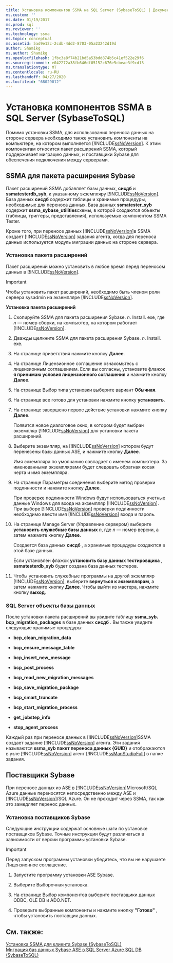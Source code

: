 ```yaml
---
title: Установка компонентов SSMA на SQL Server (SybaseToSQL) | Документация Майкрософт
ms.custom: ''
ms.date: 01/19/2017
ms.prod: sql
ms.reviewer: ''
ms.technology: ssma
ms.topic: conceptual
ms.assetid: 5ad9e12c-2cdb-4dd2-8703-05a23242d19d
author: Shamikg
ms.author: Shamikg
ms.openlocfilehash: 1fbc3a8f74b21bd5a53bdd874b5c41ef522e29f6
ms.sourcegitcommit: e042272a38fb646df05152c676e5cbeae3f9cd13
ms.translationtype: MT
ms.contentlocale: ru-RU
ms.lasthandoff: 04/27/2020
ms.locfileid: "68029012"
---
```

# <a name="installing-ssma-components-on-sql-server-sybasetosql"></a>Установка компонентов SSMA в SQL Server (SybaseToSQL)
Помимо установки SSMA, для использования переноса данных на стороне сервера необходимо также установить компоненты на компьютере, на котором выполняется [!INCLUDE[ssNoVersion](../../includes/ssnoversion-md.md)]. К этим компонентам относится пакет расширений SSMA, который поддерживает миграцию данных, и поставщики Sybase для обеспечения подключения между серверами.  
  
## <a name="ssma-for-sybase-extension-pack"></a>SSMA для пакета расширения Sybase  
Пакет расширений SSMA добавляет базы данных, **сисдб** и **ssmatesterdb_syb**, к указанному экземпляру [!INCLUDE[ssNoVersion](../../includes/ssnoversion-md.md)]. База данных **сисдб** содержит таблицы и хранимые процедуры, необходимые для переноса данных. База данных **ssmatester_syb** содержит **ssma_sybase_utilities**схемы, в которой создаются объекты (таблицы, триггеры, представления), используемые компонентом SSMA Tester.  
  
Кроме того, при переносе данных [!INCLUDE[ssNoVersion](../../includes/ssnoversion-md.md)]в SSMA создает [!INCLUDE[ssNoVersion](../../includes/ssnoversion-md.md)] задания агента, когда для переноса данных используется модуль миграции данных на стороне сервера.  
  
### <a name="installing-the-extension-pack"></a>Установка пакета расширений  
Пакет расширений можно установить в любое время перед переносом данных в [!INCLUDE[ssNoVersion](../../includes/ssnoversion-md.md)].  
  
> [!IMPORTANT]  
> Чтобы установить пакет расширений, необходимо быть членом роли сервера sysadmin на экземпляре [!INCLUDE[ssNoVersion](../../includes/ssnoversion-md.md)].  
  
**Установка пакета расширений**  
  
1.  Скопируйте SSMA для пакета расширения Sybase. *n*. Install. exe, где *n* — номер сборки, на компьютер, на котором работает [!INCLUDE[ssNoVersion](../../includes/ssnoversion-md.md)].  
  
2.  Дважды щелкните SSMA для пакета расширения Sybase. *n*. Install. exe.  
  
3.  На странице приветствия нажмите кнопку **Далее**.  
  
4.  На странице Лицензионное соглашение ознакомьтесь с лицензионным соглашением. Если вы согласны, установите флажок **я принимаю условия лицензионного соглашения** и нажмите кнопку **Далее**.  
  
5.  На странице Выбор типа установки выберите вариант **Обычная**.  
  
6.  На странице все готово для установки нажмите кнопку **установить**.  
  
7.  На странице завершено первое действие установки нажмите кнопку **Далее**.  
  
    Появится новое диалоговое окно, в котором будет выбран экземпляр [!INCLUDE[ssNoVersion](../../includes/ssnoversion-md.md)] для установки пакета расширений.  
  
8.  Выберите экземпляр, на [!INCLUDE[ssNoVersion](../../includes/ssnoversion-md.md)] котором будут перенесены базы данных ASE, и нажмите кнопку **Далее**.  
  
    Имя экземпляра по умолчанию совпадает с именем компьютера. За именованными экземплярами будет следовать обратная косая черта и имя экземпляра.  
  
9. На странице Параметры соединения выберите метод проверки подлинности и нажмите кнопку **Далее**.  
  
    При проверке подлинности Windows будут использоваться учетные данные Windows для входа на экземпляр [!INCLUDE[ssNoVersion](../../includes/ssnoversion-md.md)]. При выборе [!INCLUDE[ssNoVersion](../../includes/ssnoversion-md.md)] проверки подлинности необходимо ввести имя [!INCLUDE[ssNoVersion](../../includes/ssnoversion-md.md)] входа и пароль.  
  
10. На странице Manage Server (Управление сервером) выберите **установить служебные базы данных** *n*, где *n* — номер версии, а затем нажмите кнопку **Далее**.  
  
    Создается база данных **сисдб** , а хранимые процедуры создаются в этой базе данных.  
  
    Если установлен флажок **установить базу данных тестировщика** , **ssmatesterdb_syb** будет создана база данных тестеров.  
  
11. Чтобы установить служебные программы на другой экземпляр [!INCLUDE[ssNoVersion](../../includes/ssnoversion-md.md)], выберите **вернуться к экземплярам**, а затем нажмите кнопку **Далее**. Чтобы выйти из мастера, нажмите кнопку **выход**.  
  
### <a name="sql-server-database-objects"></a>SQL Server объекты базы данных  
После установки пакета расширений вы увидите таблицу **ssma_syb. bcp_migration_packages** в базе данных **сисдб** . Вы также увидите следующие хранимые процедуры:  
  
-   **bcp_clean_migration_data**  
  
-   **bcp_ensure_message_table**  
  
-   **bcp_insert_new_message**  
  
-   **bcp_post_process**  
  
-   **bcp_read_new_migration_messages**  
  
-   **bcp_save_migration_package**  
  
-   **bcp_smart_truncate**  
  
-   **bcp_start_migration_process**  
  
-   **get_jobstep_info**  
  
-   **stop_agent_process**  
  
Каждый раз при переносе данных в [!INCLUDE[ssNoVersion](../../includes/ssnoversion-md.md)]SSMA создает задание [!INCLUDE[ssNoVersion](../../includes/ssnoversion-md.md)] агента. Эти задания называются **ssma_syb пакет переноса данных {GUID}** и отображаются в узле [!INCLUDE[ssNoVersion](../../includes/ssnoversion-md.md)] агент [!INCLUDE[ssManStudioFull](../../includes/ssmanstudiofull-md.md)] в папке задания.  
  
## <a name="sybase-providers"></a>Поставщики Sybase  
При переносе данных из ASE в [!INCLUDE[ssNoVersion](../../includes/ssnoversion-md.md)]Microsoft/SQL Azure данные переносятся непосредственно между ASE и [!INCLUDE[ssNoVersion](../../includes/ssnoversion-md.md)]/SQL Azure. Он не проходит через SSMA, так как это замедляет перенос данных.  
  
### <a name="installing-the-sybase-providers"></a>Установка поставщиков Sybase  
Следующие инструкции содержат основные шаги по установке поставщиков Sybase. Точные инструкции будут различаться в зависимости от версии программы установки Sybase.  
  
> [!IMPORTANT]  
> Перед запуском программы установки убедитесь, что вы не нарушаете Лицензионное соглашение.  
  
1.  Запустите программу установки ASE Sybase.  
  
2.  Выберите Выборочная установка.  
  
3.  На странице Выбор компонентов выберите поставщики данных ODBC, OLE DB и ADO.NET.  
  
4.  Проверьте выбранные компоненты и нажмите кнопку **"Готово"** , чтобы установить поставщик данных.  
  
## <a name="see-also"></a>См. также:  
[Установка SSMA для клиента Sybase &#40;SybaseToSQL&#41;](../../ssma/sybase/installing-ssma-for-sybase-client-sybasetosql.md)  
[Миграция баз данных Sybase ASE в SQL Server Azure SQL DB &#40;SybaseToSQL&#41;](../../ssma/sybase/migrating-sybase-ase-databases-to-sql-server-azure-sql-db-sybasetosql.md)  
  
